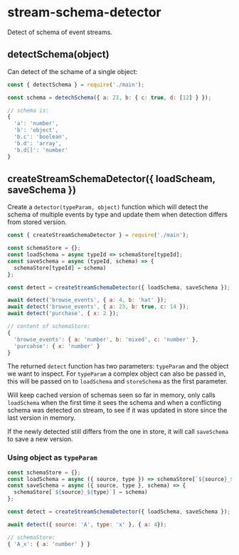 # stream-schema-detector

Detect of schema of event streams.

## detectSchema(object)

Can detect of the schame of a single object:

```js
const { detectSchema } = require('./main');

const schema = detechSchema({ a: 23, b: { c: true, d: [12] } });

// schema is:
{
  'a': 'number',
  'b': 'object',
  'b.c': 'boolean',
  'b.d': 'array',
  'b.d[]': 'number'
}
```

## createStreamSchemaDetector({ loadScheam, saveSchema })

Create a `detector(typeParam, object)` function which will detect the schema of
multiple events by type and update them when detection differs from stored
version.

```js
const { createStreamSchemaDetector } = require('./main');

const schemaStore = {};
const loadSchema = async typeId => schemaStore[typeId];
const saveSchema = async (typeId, schema) => {
  schemaStore[typeId] = schema)
};

const detect = createStreamSchemaDetector({ loadSchema, saveSchema });

await detect('browse_events', { a: 4, b: 'hat' });
await detect('browse_events', { a: 23, b: true, c: 14 });
await detect('purchase', { x: 2 });

// content of schemaStore:
{
  'browse_events': { a: 'number', b: 'mixed', c: 'number' },
  'purcahse': { x: 'number' }
}
```

The returned `detect` function has two parameters: `typeParam` and the object we
want to inspect.
For `typeParam` a complex object can also be passed in, this
will be passed on to `loadSchema` and `storeSchema` as the first parameter.

Will keep cached version of schemas seen so far in memory, only calls `loadSchema` when the
first time it sees the schema and when a conflicting schema was detected on stream, to see
if it was updated in store since the last version in memory.

If the newly detected still differs from the one in store, it will call `saveSchema` to
save a new version.

### Using object as `typeParam`

```js
const schemaStore = {};
const loadSchema = async ({ source, type }) => schemaStore[`${source}_${type}`];
const saveSchema = async ({ source, type }, schema) => {
  schemaStore[`${source}_${type}`] = schema)
};

const detect = createStreamSchemaDetector({ loadSchema, saveSchema });

await detect({ source: 'A', type: 'x' }, { a: 4});

// schemaStore:
{ 'A_x': { a: 'number' } }
```
